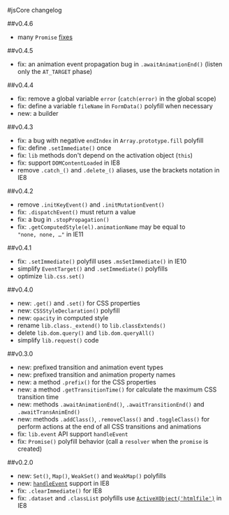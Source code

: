 #jsCore changelog

##v0.4.6

 - many `Promise` [fixes](https://github.com/Octane/Promise/releases)

##v0.4.5

 - fix: an animation event propagation bug in `.awaitAnimationEnd()` (listen only the `AT_TARGET` phase)

##v0.4.4

 - fix: remove a global variable `error` (`catch(error)` in the global scope)
 - fix: define a variable `fileName` in `FormData()` polyfill when necessary
 - new: a builder

##v0.4.3

 - fix: a bug with negative `endIndex` in `Array.prototype.fill` polyfill
 - fix: define `.setImmediate()` once
 - fix: `lib` methods don't depend on the activation object (`this`)
 - fix: support `DOMContentLoaded` in IE8
 - remove `.catch_()` and `.delete_()` aliases, use the brackets notation in IE8

##v0.4.2

 - remove `.initKeyEvent()` and `.initMutationEvent()`
 - fix: `.dispatchEvent()` must return a value
 - fix: a bug in `.stopPropagation()`
 - fix: `.getComputedStyle(el).animationName` may be equal to `"none, none, …"` in IE11

##v0.4.1

- fix: `.setImmediate()` polyfill uses `.msSetImmediate()` in IE10
- simplify `EventTarget()` and `.setImmediate()` polyfills
- optimize `lib.css.set()`

##v0.4.0

 - new: `.get()` and `.set()` for CSS properties
 - new: `CSSStyleDeclaration()` polyfill
 - new: `opacity` in computed style
 - rename `lib.class._extend()` to `lib.classExtends()`
 - delete `lib.dom.query()` and `lib.dom.queryAll()`
 - simplify `lib.request()` code

##v0.3.0

 - new: prefixed transition and animation event types
 - new: prefixed transition and animation property names
 - new: a method `.prefix()` for the CSS properties
 - new: a method `.getTransitionTime()` for calculate the maximum CSS transition time
 - new: methods `.awaitAnimationEnd()`, `.awaitTransitionEnd()` and `.awaitTransAnimEnd()`
 - new: methods `.addClass()`, `.removeClass()` and `.toggleClass()` for perform actions at the end of all CSS transitions and animations
 - fix: `lib.event` API support `handleEvent`
 - fix: `Promise()` polyfill behavior (call a `resolver` when the `promise` is created)

##v0.2.0

 - new: `Set()`, `Map()`, `WeakSet()` and `WeakMap()` polyfills
 - new: [`handleEvent`](https://github.com/Octane/jsCore/issues/1) support in IE8
 - fix: `.clearImmediate()` for IE8
 - fix: `.dataset` and `.classList` polyfills use [`ActiveXObject('htmlfile')`](https://github.com/es-shims/es5-shim/issues/152) in IE8
